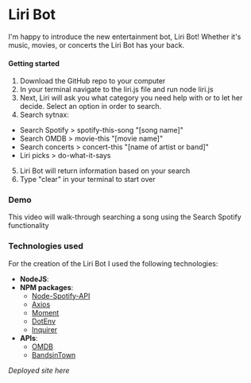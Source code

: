 # Liri Bot

I'm happy to introduce the new entertainment bot, Liri Bot! Whether it's music, movies, or concerts the Liri Bot has your back. 

#### Getting started

  1) Download the GitHub repo to your computer
  2) In your terminal navigate to the liri.js file and run node liri.js
  3) Next, Liri will ask you what category you need help with or to let her decide. Select an option in order to search.
  4) Search sytnax:
  - Search Spotify > spotify-this-song "[song name]"
  - Search OMDB > movie-this "[movie name]"
  - Search concerts > concert-this "[name of artist or band]"
  - Liri picks > do-what-it-says
  5) Liri Bot will return information based on your search
6) Type "clear" in your terminal to start over

### Demo
This video will walk-through searching a song using the Search Spotify functionality

### Technologies used

For the creation of the Liri Bot I used the following technologies:
- **NodeJS**:
- **NPM packages**:
    - [Node-Spotify-API](https://www.npmjs.com/package/node-spotify-api)
    - [Axios](https://www.npmjs.com/package/axios)
    - [Moment](https://www.npmjs.com/package/moment)
    - [DotEnv](https://www.npmjs.com/package/dotenv)
    - [Inquirer](https://www.npmjs.com/package/inquirer)
- **APIs**:
    - [OMDB](http://www.omdbapi.com/)
    - [BandsinTown](https://rest.bandsintown.com/artists/)

*Deployed site here*
